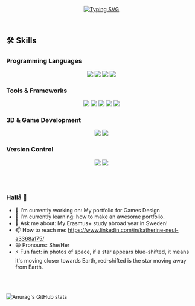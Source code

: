 <p align="center">
  <!-- Typing SVG by DenverCoder1 - https://github.com/DenverCoder1/readme-typing-svg -->
<a href="https://git.io/typing-svg"><img src="https://readme-typing-svg.demolab.com?font=Moderustic&size=25&pause=1000&color=FFF8DE&background=99A98F&center=true&vCenter=true&multiline=true&repeat=false&width=1000&height=100&lines=Welcome+to+Katherine+Neul's+GitHub;Technical+Software+and+Games+Developer" alt="Typing SVG" /></a>
</p>

<br>

## 🛠️ Skills

### Programming Languages
<p align="center">
  <img src="https://img.shields.io/badge/Python-3670A0?style=for-the-badge&logo=Python&logoColor=ffdd54">
  <img src="https://img.shields.io/badge/C-A8B9CC?style=for-the-badge&logo=C&logoColor=white">
  <img src="https://img.shields.io/badge/C%20Sharp-239120?style=for-the-badge&logo=Csharp&logoColor=white%22">
  <img src="https://img.shields.io/badge/C++-00599C?style=for-the-badge&logo=Cplusplus&logoColor=white">
</p>

### Tools & Frameworks
<p align="center">
  <img src="https://img.shields.io/badge/Visual%20Studio-5C2D91.svg?style=for-the-badge&logo=visual-studio&logoColor=#007ACC">
  <img src="https://img.shields.io/badge/Visual%20Studio%20Code-0078d7.svg?style=for-the-badge&logo=visual-studio-code&logoColor=#007ACC"> 
  <img src="https://img.shields.io/badge/Unity-FFFFFF.svg?style=for-the-badge&logo=unity&logoColor=black">
  <img src="https://img.shields.io/badge/Unreal-0E1128.svg?style=for-the-badge&logo=unrealengine&logoColor=white">
  <img src="https://img.shields.io/badge/Docker-2496ED.svg?style=for-the-badge&logo=docker&logoColor=white">
</p>

### 3D & Game Development
<p align="center">
  <img src="https://img.shields.io/badge/Blender-%23F5792A.svg?style=for-the-badge&logo=blender&logoColor=white">
  <img src="https://img.shields.io/badge/Substance%20Painter-FFFFFF.svg?style=for-the-badge&logo=adobe&logoColor=red">
</p>

### Version Control
<p align="center">
  <img src="https://img.shields.io/badge/Git-%23F05033.svg?style=for-the-badge&logo=git&logoColor=white">
  <img src="https://img.shields.io/badge/GitHub-%23121011.svg?style=for-the-badge&logo=github&logoColor=white">
</p>

<br>

<br>

### Hallå 👋

- 🔭 I’m currently working on: My portfolio for Games Design
- 🌱 I’m currently learning: how to make an awesome portfolio.
- 💬 Ask me about: My Erasmus+ study abroad year in Sweden!
- 📫 How to reach me: https://www.linkedin.com/in/katherine-neul-a3368a175/
- 😄 Pronouns: She/Her
- ⚡ Fun fact: in photos of space, if a star appears blue-shifted, it means it's moving closer towards Earth, red-shifted is the star moving away from Earth.

<br>
<br>

  ![Anurag's GitHub stats](https://github-readme-stats.vercel.app/api?username=kneul14)

